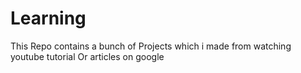 # Learning
This Repo contains a bunch of Projects which i made from watching youtube tutorial Or articles on google
